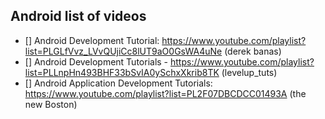 ## Android list of videos

* [] Android Development Tutorial: https://www.youtube.com/playlist?list=PLGLfVvz_LVvQUjiCc8lUT9aO0GsWA4uNe (derek banas)
* [] Android Development Tutorials - https://www.youtube.com/playlist?list=PLLnpHn493BHF33bSvIA0ySchxXkrib8TK (levelup_tuts)
* [] Android Application Development Tutorials: https://www.youtube.com/playlist?list=PL2F07DBCDCC01493A (the new Boston)
